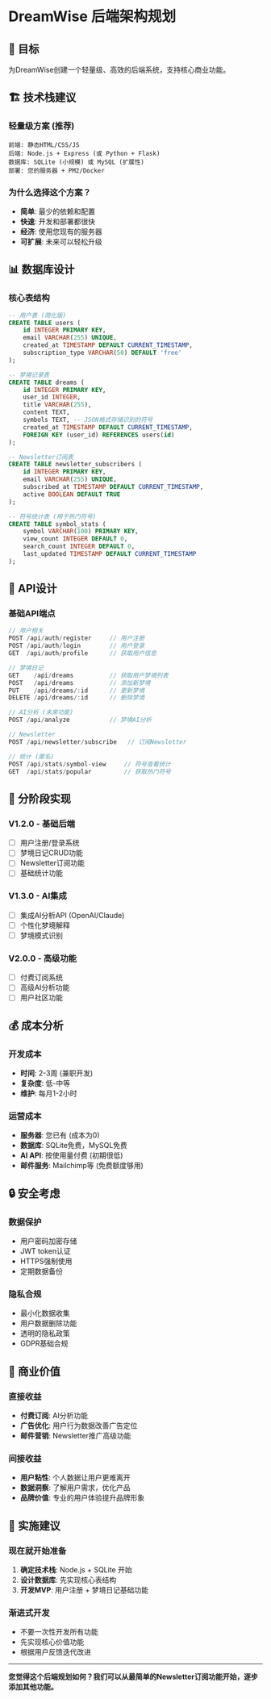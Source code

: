# DreamWise 后端架构规划

## 🎯 目标
为DreamWise创建一个轻量级、高效的后端系统，支持核心商业功能。

## 🏗️ 技术栈建议

### 轻量级方案 (推荐)
```
前端: 静态HTML/CSS/JS
后端: Node.js + Express (或 Python + Flask)
数据库: SQLite (小规模) 或 MySQL (扩展性)
部署: 您的服务器 + PM2/Docker
```

### 为什么选择这个方案？
- **简单**: 最少的依赖和配置
- **快速**: 开发和部署都很快
- **经济**: 使用您现有的服务器
- **可扩展**: 未来可以轻松升级

## 📊 数据库设计

### 核心表结构
```sql
-- 用户表 (简化版)
CREATE TABLE users (
    id INTEGER PRIMARY KEY,
    email VARCHAR(255) UNIQUE,
    created_at TIMESTAMP DEFAULT CURRENT_TIMESTAMP,
    subscription_type VARCHAR(50) DEFAULT 'free'
);

-- 梦境记录表
CREATE TABLE dreams (
    id INTEGER PRIMARY KEY,
    user_id INTEGER,
    title VARCHAR(255),
    content TEXT,
    symbols TEXT, -- JSON格式存储识别的符号
    created_at TIMESTAMP DEFAULT CURRENT_TIMESTAMP,
    FOREIGN KEY (user_id) REFERENCES users(id)
);

-- Newsletter订阅表
CREATE TABLE newsletter_subscribers (
    id INTEGER PRIMARY KEY,
    email VARCHAR(255) UNIQUE,
    subscribed_at TIMESTAMP DEFAULT CURRENT_TIMESTAMP,
    active BOOLEAN DEFAULT TRUE
);

-- 符号统计表 (用于热门符号)
CREATE TABLE symbol_stats (
    symbol VARCHAR(100) PRIMARY KEY,
    view_count INTEGER DEFAULT 0,
    search_count INTEGER DEFAULT 0,
    last_updated TIMESTAMP DEFAULT CURRENT_TIMESTAMP
);
```

## 🔧 API设计

### 基础API端点
```javascript
// 用户相关
POST /api/auth/register     // 用户注册
POST /api/auth/login        // 用户登录
GET  /api/auth/profile      // 获取用户信息

// 梦境日记
GET    /api/dreams          // 获取用户梦境列表
POST   /api/dreams          // 添加新梦境
PUT    /api/dreams/:id      // 更新梦境
DELETE /api/dreams/:id      // 删除梦境

// AI分析 (未来功能)
POST /api/analyze           // 梦境AI分析

// Newsletter
POST /api/newsletter/subscribe   // 订阅Newsletter

// 统计 (匿名)
POST /api/stats/symbol-view     // 符号查看统计
GET  /api/stats/popular         // 获取热门符号
```

## 🚀 分阶段实现

### V1.2.0 - 基础后端
- [ ] 用户注册/登录系统
- [ ] 梦境日记CRUD功能
- [ ] Newsletter订阅功能
- [ ] 基础统计功能

### V1.3.0 - AI集成
- [ ] 集成AI分析API (OpenAI/Claude)
- [ ] 个性化梦境解释
- [ ] 梦境模式识别

### V2.0.0 - 高级功能
- [ ] 付费订阅系统
- [ ] 高级AI分析功能
- [ ] 用户社区功能

## 💰 成本分析

### 开发成本
- **时间**: 2-3周 (兼职开发)
- **复杂度**: 低-中等
- **维护**: 每月1-2小时

### 运营成本
- **服务器**: 您已有 (成本为0)
- **数据库**: SQLite免费，MySQL免费
- **AI API**: 按使用量付费 (初期很低)
- **邮件服务**: Mailchimp等 (免费额度够用)

## 🔒 安全考虑

### 数据保护
- 用户密码加密存储
- JWT token认证
- HTTPS强制使用
- 定期数据备份

### 隐私合规
- 最小化数据收集
- 用户数据删除功能
- 透明的隐私政策
- GDPR基础合规

## 🎯 商业价值

### 直接收益
- **付费订阅**: AI分析功能
- **广告优化**: 用户行为数据改善广告定位
- **邮件营销**: Newsletter推广高级功能

### 间接收益
- **用户粘性**: 个人数据让用户更难离开
- **数据洞察**: 了解用户需求，优化产品
- **品牌价值**: 专业的用户体验提升品牌形象

## 🤔 实施建议

### 现在就开始准备
1. **确定技术栈**: Node.js + SQLite 开始
2. **设计数据库**: 先实现核心表结构
3. **开发MVP**: 用户注册 + 梦境日记基础功能

### 渐进式开发
- 不要一次性开发所有功能
- 先实现核心价值功能
- 根据用户反馈迭代改进

---

**您觉得这个后端规划如何？我们可以从最简单的Newsletter订阅功能开始，逐步添加其他功能。**